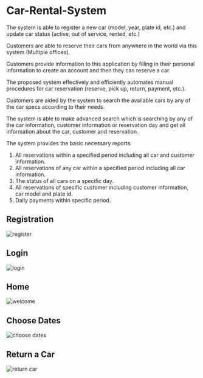 # Car-Rental-System

The system is able to register a new car (model, year, plate id, etc.) and update car status (active, out of service, rented, etc.)

Customers are able to reserve their cars from anywhere in the world via this system (Multiple offices).

Customers provide information to this application by filling in their personal information to create an account and then they can reserve a car.

The proposed system effectively and efficiently automates manual procedures for car reservation (reserve, pick up, return, payment, etc.). 

Customers are aided by the system to search the available cars by any of the car specs according to their needs.

The system is able to make advanced search which is searching by any of the car information, customer information or reservation day and get all information about the car, customer and reservation. 

The system provides the basic necessary reports: 
1. All reservations within a specified period including all car and customer information.
2. All reservations of any car within a specified period including all car information.
3. The status of all cars on a specific day.
4. All reservations of specific customer including customer information, car model and plate id.
5. Daily payments within specific period.

## Registration

![register](https://github.com/ranabarakat/Car-Rental-System/assets/76884362/ea141561-da23-4438-ad4e-3899f0008dff)

## Login

![login](https://github.com/ranabarakat/Car-Rental-System/assets/76884362/3e843980-332f-4e06-8f3e-1fc589deff1f)

## Home 

![welcome](https://github.com/ranabarakat/Car-Rental-System/assets/76884362/d86792f6-943c-4010-9360-059b07fb35d8)

## Choose Dates

![choose dates](https://github.com/ranabarakat/Car-Rental-System/assets/76884362/7e64f249-cbdb-4fbd-a117-728ef4b531c6)

## Return a Car

![return car](https://github.com/ranabarakat/Car-Rental-System/assets/76884362/1a550608-53e9-43fc-84d1-56b839884bc3)



